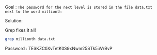 Goal : `The password for the next level is stored in the file data.txt next to the word millionth`

Solution:

Grep fixes it all!


```sh
grep millionth data.txt
```


Password : TESKZC0XvTetK0S9xNwm25STk5iWrBvP
